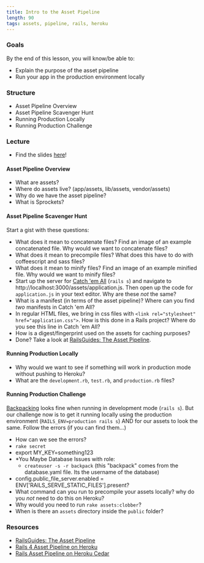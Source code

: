```yaml
---
title: Intro to the Asset Pipeline
length: 90
tags: assets, pipeline, rails, heroku
---
```


### Goals

By the end of this lesson, you will know/be able to:

* Explain the purpose of the asset pipeline
* Run your app in the production environment locally

### Structure

* Asset Pipeline Overview
* Asset Pipeline Scavenger Hunt
* Running Production Locally
* Running Production Challenge

### Lecture

* Find the slides [here](https://www.dropbox.com/s/910ifbqmy22l7ua/intro-asset-pipeline.pdf?dl=0)!

#### Asset Pipeline Overview

* What are assets?
* Where do assets live? (app/assets, lib/assets, vendor/assets)
* Why do we have the asset pipeline?
* What is Sprockets?

#### Asset Pipeline Scavenger Hunt

Start a gist with these questions:

* What does it mean to concatenate files? Find an image of an example concatenated file. Why would we want to concatenate files?
* What does it mean to precompile files? What does this have to do with coffeescript and sass files?
* What does it mean to minify files? Find an image of an example minified file. Why would we want to minify files?
* Start up the server for [Catch 'em All](https://github.com/rwarbelow/catch-em-all) (`rails s`) and navigate to http://localhost:3000/assets/application.js. Then open up the code for `application.js` in your text editor. Why are these *not* the same?
* What is a manifest (in terms of the asset pipeline)? Where can you find *two* manifests in Catch 'em All?
* In regular HTML files, we bring in css files with `<link rel="stylesheet" href="application.css">`. How is this done in a Rails project? Where do you see this line in Catch 'em All?
* How is a digest/fingerprint used on the assets for caching purposes?
* Done? Take a look at [RailsGuides: The Asset Pipeline](http://guides.rubyonrails.org/asset_pipeline.html).

#### Running Production Locally

* Why would we want to see if something will work in production mode without pushing to Heroku?
* What are the `development.rb`, `test.rb`, and `production.rb` files?

#### Running Production Challenge

[Backpacking](https://github.com/turingschool/backpacking) looks fine when running in development mode (`rails s`). But our challenge now is to get it running locally using the production environment (`RAILS_ENV=production rails s`) AND for our assets to look the same. Follow the errors (if you can find them...)

* How can we see the errors?
* `rake secret`
* export MY_KEY=something123
* *You Maybe Database Issues with role:
  * `createuser -s -r backpack` (this "backpack" comes from the database.yaml file. Its the username of the database)
* config.public_file_server.enabled = ENV['RAILS_SERVE_STATIC_FILES'].present?
* What command can you run to precompile your assets locally? why do you *not* need to do this on Heroku?
* Why would you need to run `rake assets:clobber`?
* When is there an `assets` directory inside the `public` folder?

### Resources

* [RailsGuides: The Asset Pipeline](http://guides.rubyonrails.org/asset_pipeline.html)
* [Rails 4 Asset Pipeline on Heroku](https://devcenter.heroku.com/articles/rails-4-asset-pipeline)
* [Rails Asset Pipeline on Heroku Cedar](https://devcenter.heroku.com/articles/rails-asset-pipeline)
